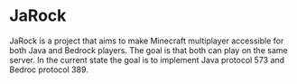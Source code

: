 # JaRock
JaRock is a project that aims to make Minecraft multiplayer accessible for both Java and Bedrock players. The goal is that both can play on the same server. In the current state the goal is to implement Java protocol 573 and Bedroc protocol 389.
